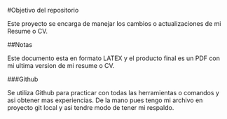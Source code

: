 #Objetivo del repositorio

Este proyecto se encarga de manejar los cambios o actualizaciones de mi Resume o CV.

##Notas

Este documento esta en formato LATEX y el producto final es un PDF con mi ultima version de mi resume o CV.


###Github

Se utiliza Github para practicar con todas las herramientas o comandos y asi obtener mas experiencias. De la mano pues tengo mi archivo en proyecto git local y asi tendre modo de tener mi respaldo.



